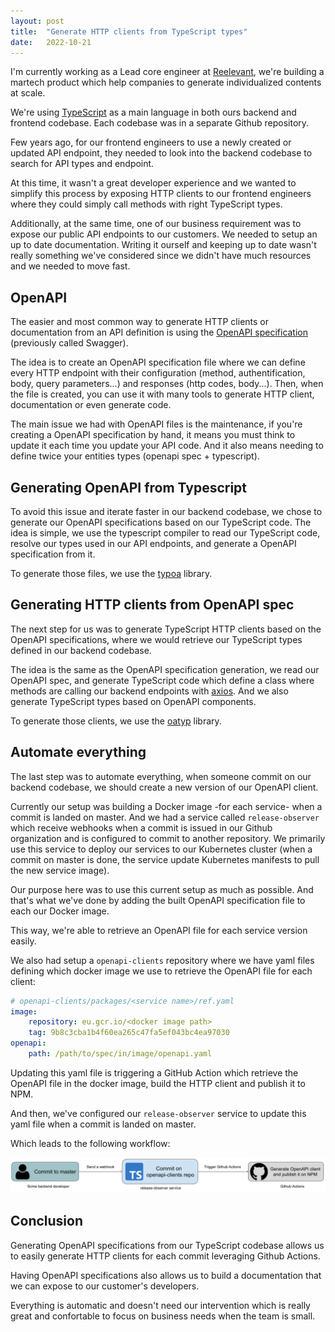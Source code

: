 ```yaml
---
layout: post
title:  "Generate HTTP clients from TypeScript types"
date:   2022-10-21
---
```


I'm currently working as a Lead core engineer at [Reelevant](https://reelevant.com), we're building a martech product which help companies to generate individualized contents at scale.

We're using [TypeScript](https://www.typescriptlang.org/) as a main language in both ours backend and frontend codebase. Each codebase was in a separate Github repository.

Few years ago, for our frontend engineers to use a newly created or updated API endpoint, they needed to look into the backend codebase to search for API types and endpoint. 

At this time, it wasn't a great developer experience and we wanted to simplify this process by exposing HTTP clients to our frontend engineers where they could simply call methods with right TypeScript types.

Additionally, at the same time, one of our business requirement was to expose our public API endpoints to our customers. We needed to setup an up to date documentation. Writing it ourself and keeping up to date wasn't really something we've considered since we didn't have much resources and we needed to move fast.

## OpenAPI

The easier and most common way to generate HTTP clients or documentation from an API definition is using the [OpenAPI specification](https://swagger.io/specification/) (previously called Swagger). 

The idea is to create an OpenAPI specification file where we can define every HTTP endpoint with their configuration (method, authentification, body, query parameters...) and responses (http codes, body...). Then, when the file is created, you can use it with many tools to generate HTTP client, documentation or even generate code.

The main issue we had with OpenAPI files is the maintenance, if you're creating a OpenAPI specification by hand, it means you must think to update it each time you update your API code. And it also means needing to define twice your entities types (openapi spec + typescript). 

## Generating OpenAPI from Typescript

To avoid this issue and iterate faster in our backend codebase, we chose to generate our OpenAPI specifications based on our TypeScript code. The idea is simple, we use the typescript compiler to read our TypeScript code, resolve our types used in our API endpoints, and generate a OpenAPI specification from it.

To generate those files, we use the [typoa](https://github.com/eywek/typoa) library.

## Generating HTTP clients from OpenAPI spec

The next step for us was to generate TypeScript HTTP clients based on the OpenAPI specifications, where we would retrieve our TypeScript types defined in our backend codebase. 

The idea is the same as the OpenAPI specification generation, we read our OpenAPI spec, and generate TypeScript code which define a class where methods are calling our backend endpoints with [axios](https://github.com/axios/axios). And we also generate TypeScript types based on OpenAPI components. 

To generate those clients, we use the [oatyp](https://github.com/eywek/oatyp) library.

## Automate everything

The last step was to automate everything, when someone commit on our backend codebase, we should create a new version of our OpenAPI client. 

Currently our setup was building a Docker image -for each service- when a commit is landed on master. And we had a service called `release-observer` which receive webhooks when a commit is issued in our Github organization and is configured to commit to another repository. We primarily use this service to deploy our services to our Kubernetes cluster (when a commit on master is done, the service update Kubernetes manifests to pull the new service image).

Our purpose here was to use this current setup as much as possible. And that's what we've done by adding the built OpenAPI specification file to each our Docker image. 

This way, we're able to retrieve an OpenAPI file for each service version easily. 

We also had setup a `openapi-clients` repository where we have yaml files defining which docker image we use to retrieve the OpenAPI file for each client:
```yaml
# openapi-clients/packages/<service name>/ref.yaml
image:
	repository: eu.gcr.io/<docker image path>
	tag: 9b8c3cba1b4f60ea265c47fa5ef043bc4ea97030
openapi:
	path: /path/to/spec/in/image/openapi.yaml
```

Updating this yaml file is triggering a GitHub Action which retrieve the OpenAPI file in the docker image, build the HTTP client and publish it to NPM.

And then, we've configured our `release-observer` service to update this yaml file when a commit is landed on master.

Which leads to the following workflow:

![](../assets/images/openapi-clients-schema.png)

## Conclusion

Generating OpenAPI specifications from our TypeScript codebase allows us to easily generate HTTP clients for each commit leveraging Github Actions. 

Having OpenAPI specifications also allows us to build a documentation that we can expose to our customer's developers. 

Everything is automatic and doesn't need our intervention which is really great and confortable to focus on business needs when the team is small.
